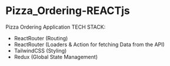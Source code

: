 # Pizza_Ordering-REACTjs
 Pizza Ordering Application TECH STACK: 
  * ReactRouter (Routing)
  * ReactRouter (Loaders & Action for fetching Data from the API)
  * TailwindCSS (Styling)
  * Redux (Global State Management)
